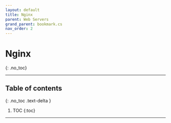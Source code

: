 ```yaml
---
layout: default
title: Nginx
parent: Web Servers
grand_parent: bookmark.cs
nav_order: 2
---
```


# Nginx
{: .no_toc}

---

## Table of contents
{: .no_toc .text-delta }

1. TOC
{:toc}

---

